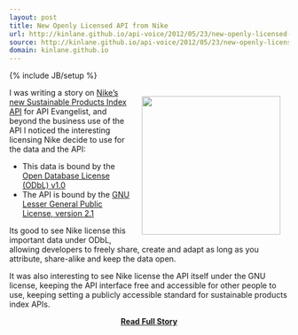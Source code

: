 ```yaml
---
layout: post
title: New Openly Licensed API from Nike
url: http://kinlane.github.io/api-voice/2012/05/23/new-openly-licensed-api-from-nike/
source: http://kinlane.github.io/api-voice/2012/05/23/new-openly-licensed-api-from-nike/
domain: kinlane.github.io
---
```

{% include JB/setup %}<p><p><a href="http://nikemakers.tumblr.com/"><img style="padding: 15px;" src="http://kinlane-productions.s3.amazonaws.com/api-evangelist/nike/Nike-Makers.png" alt="" width="250" align="right" /></a></p>
<p>I was writing a story on <a title="Nike&rsquo;s new Sustainable Products Index API" href="http://www.apievangelist.com/2012/05/23/nike-sustainable-products-index-api/">Nike&rsquo;s new Sustainable Products Index API</a> for API Evangelist, and beyond the business use of the API I noticed the interesting licensing Nike decide to use for the data and the API:</p>
<ul class="mainlist">
<li>This data is bound by the <a href="http://opendatacommons.org/licenses/odbl/1.0/" target="_blank">Open Database License (ODbL) v1.0</a></li>
<li>The API is bound by the <a href="http://www.gnu.org/licenses/lgpl-2.1.html">GNU Lesser General Public License, version 2.1</a></li>
</ul>
<p>Its good to see Nike license this important data under ODbL, allowing developers to freely share, create and adapt as long as you attribute, share-alike and keep the data open.</p>
<p>It was also interesting to see Nike license the API itself under the GNU license, keeping the API interface free and accessible for other people to use, keeping setting a publicly accessible standard for sustainable products index APIs.</p></p>
<center><p><a href="http://kinlane.github.io/api-voice/2012/05/23/new-openly-licensed-api-from-nike/" style='padding:25px; font-sze:18px; font-weight: bold;'>Read Full Story</a></p></center>
